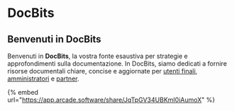 # DocBits

## Benvenuti in DocBits

Benvenuti in **DocBits**, la vostra fonte esaustiva per strategie e approfondimenti sulla documentazione. In DocBits, siamo dedicati a fornire risorse documentali chiare, concise e aggiornate per [utenti finali](readme-1/), [amministratori](admin-section/) e [partner](partner-section.md).



{% embed url="https://app.arcade.software/share/JqTpGV34UBKmI0iAumoX" %}
